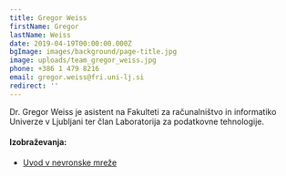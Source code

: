 ```yaml
---
title: Gregor Weiss
firstName: Gregor
lastName: Weiss
date: 2019-04-19T00:00:00.000Z
bgImage: images/background/page-title.jpg
image: uploads/team_gregor_weiss.jpg
phone: +386 1 479 8216
email: gregor.weiss@fri.uni-lj.si
redirect: ''
---
```

Dr. Gregor Weiss je asistent na Fakulteti za računalništvo in informatiko Univerze v Ljubljani ter član Laboratorija za podatkovne tehnologije.

#### Izobraževanja:

* [Uvod v nevronske mreže](https://akademijafri.si/izobrazevanja/za-podjetja/uvod_v_nevronske_mreze/)
